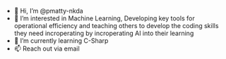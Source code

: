 - 👋 Hi, I’m @pmatty-nkda
- 👀 I’m interested in Machine Learning, Developing key tools for operational efficiency and teaching others to develop the coding skills they need incroperating by incroperating AI into their learning
- 🌱 I’m currently learning C-Sharp
- 📫 Reach out via email

